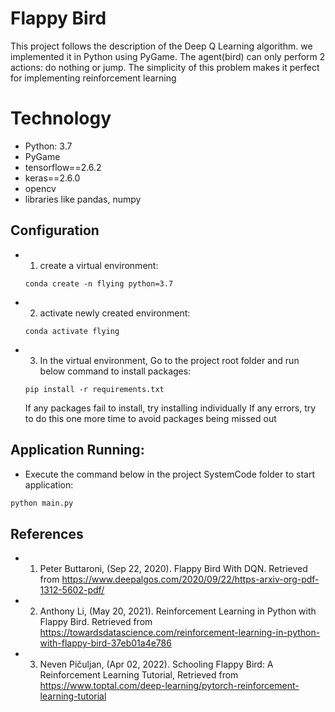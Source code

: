 # Flappy Bird

This project follows the description of the Deep Q Learning algorithm. we implemented it in Python using PyGame. The agent(bird) can only perform 2 actions: do nothing or jump. The simplicity of this problem makes it perfect for implementing reinforcement learning

# Technology
* Python: 3.7
* PyGame
* tensorflow==2.6.2
* keras==2.6.0
* opencv
* libraries like pandas, numpy

## Configuration
* 1. create a virtual environment:
    ```
    conda create -n flying python=3.7
    ```

* 2. activate newly created environment:
    ```
    conda activate flying
    ```

* 3. In the virtual environment, Go to the project root folder and run below command to install packages:
    ```
    pip install -r requirements.txt  
    ```

     If any packages fail to install, try installing individually
     If any errors, try to do this one more time to avoid packages being missed out

## Application Running:
* Execute the command below in the project SystemCode folder to start application:

```python
python main.py
```
## References
* 1. Peter Buttaroni, (Sep 22, 2020). Flappy Bird With DQN. Retrieved from https://www.deepalgos.com/2020/09/22/https-arxiv-org-pdf-1312-5602-pdf/ 

* 2. Anthony Li, (May 20, 2021). Reinforcement Learning in Python with Flappy Bird. Retrieved from https://towardsdatascience.com/reinforcement-learning-in-python-with-flappy-bird-37eb01a4e786 

* 3. Neven Pičuljan, (Apr 02, 2022). Schooling Flappy Bird: A Reinforcement Learning Tutorial, Retrieved from https://www.toptal.com/deep-learning/pytorch-reinforcement-learning-tutorial 

